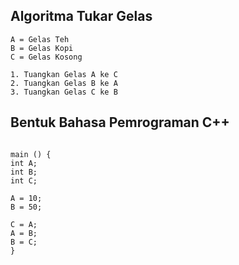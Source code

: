 ## Algoritma Tukar Gelas
```
A = Gelas Teh
B = Gelas Kopi
C = Gelas Kosong

1. Tuangkan Gelas A ke C
2. Tuangkan Gelas B ke A
3. Tuangkan Gelas C ke B
```

## Bentuk Bahasa Pemrograman C++
```

main () {
int A;
int B;
int C;

A = 10;
B = 50;

C = A;
A = B;
B = C;
}
```
